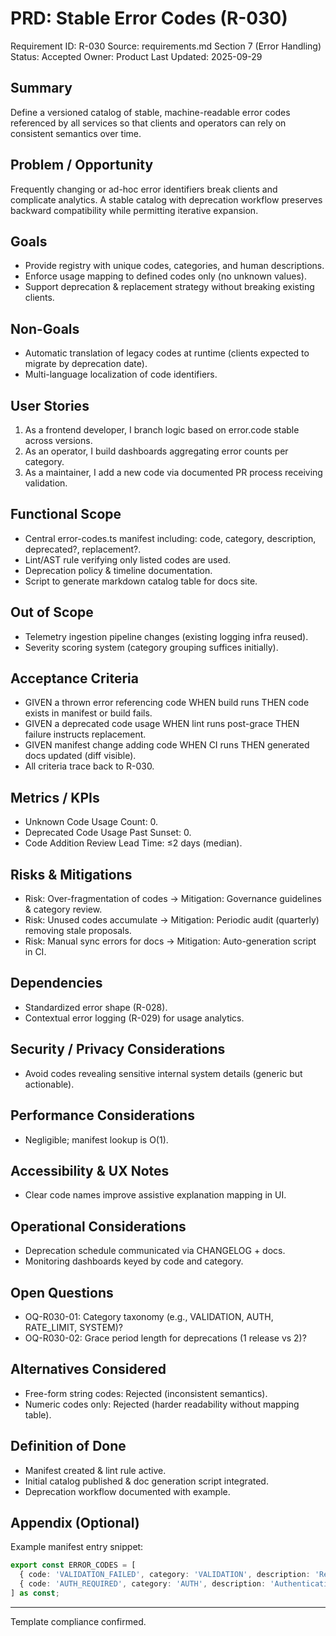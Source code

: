 # PRD: Stable Error Codes (R-030)

Requirement ID: R-030
Source: requirements.md Section 7 (Error Handling)
Status: Accepted
Owner: Product
Last Updated: 2025-09-29

## Summary

Define a versioned catalog of stable, machine-readable error codes referenced by all services so that clients and operators can rely on consistent semantics over time.

## Problem / Opportunity

Frequently changing or ad-hoc error identifiers break clients and complicate analytics. A stable catalog with deprecation workflow preserves backward compatibility while permitting iterative expansion.

## Goals

- Provide registry with unique codes, categories, and human descriptions.
- Enforce usage mapping to defined codes only (no unknown values).
- Support deprecation & replacement strategy without breaking existing clients.

## Non-Goals

- Automatic translation of legacy codes at runtime (clients expected to migrate by deprecation date).
- Multi-language localization of code identifiers.

## User Stories

1. As a frontend developer, I branch logic based on error.code stable across versions.
2. As an operator, I build dashboards aggregating error counts per category.
3. As a maintainer, I add a new code via documented PR process receiving validation.

## Functional Scope

- Central error-codes.ts manifest including: code, category, description, deprecated?, replacement?.
- Lint/AST rule verifying only listed codes are used.
- Deprecation policy & timeline documentation.
- Script to generate markdown catalog table for docs site.

## Out of Scope

- Telemetry ingestion pipeline changes (existing logging infra reused).
- Severity scoring system (category grouping suffices initially).

## Acceptance Criteria

- GIVEN a thrown error referencing code WHEN build runs THEN code exists in manifest or build fails.
- GIVEN a deprecated code usage WHEN lint runs post-grace THEN failure instructs replacement.
- GIVEN manifest change adding code WHEN CI runs THEN generated docs updated (diff visible).
- All criteria trace back to R-030.

## Metrics / KPIs

- Unknown Code Usage Count: 0.
- Deprecated Code Usage Past Sunset: 0.
- Code Addition Review Lead Time: ≤2 days (median).

## Risks & Mitigations

- Risk: Over-fragmentation of codes → Mitigation: Governance guidelines & category review.
- Risk: Unused codes accumulate → Mitigation: Periodic audit (quarterly) removing stale proposals.
- Risk: Manual sync errors for docs → Mitigation: Auto-generation script in CI.

## Dependencies

- Standardized error shape (R-028).
- Contextual error logging (R-029) for usage analytics.

## Security / Privacy Considerations

- Avoid codes revealing sensitive internal system details (generic but actionable).

## Performance Considerations

- Negligible; manifest lookup is O(1).

## Accessibility & UX Notes

- Clear code names improve assistive explanation mapping in UI.

## Operational Considerations

- Deprecation schedule communicated via CHANGELOG + docs.
- Monitoring dashboards keyed by code and category.

## Open Questions

- OQ-R030-01: Category taxonomy (e.g., VALIDATION, AUTH, RATE_LIMIT, SYSTEM)?
- OQ-R030-02: Grace period length for deprecations (1 release vs 2)?

## Alternatives Considered

- Free-form string codes: Rejected (inconsistent semantics).
- Numeric codes only: Rejected (harder readability without mapping table).

## Definition of Done

- Manifest created & lint rule active.
- Initial catalog published & doc generation script integrated.
- Deprecation workflow documented with example.

## Appendix (Optional)

Example manifest entry snippet:

```ts
export const ERROR_CODES = [
  { code: 'VALIDATION_FAILED', category: 'VALIDATION', description: 'Request body invalid' },
  { code: 'AUTH_REQUIRED', category: 'AUTH', description: 'Authentication required' }
] as const;
```

---
Template compliance confirmed.
